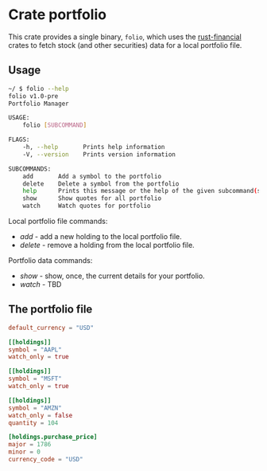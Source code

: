 # Crate portfolio

This crate provides a single binary, `folio`, which uses the 
[rust-financial](https://github.com/johnstonskj/rust-financial)
crates to fetch stock (and other securities) data for a local
portfolio file.

## Usage

```bash
~/ $ folio --help
folio v1.0-pre
Portfolio Manager

USAGE:
    folio [SUBCOMMAND]

FLAGS:
    -h, --help       Prints help information
    -V, --version    Prints version information

SUBCOMMANDS:
    add       Add a symbol to the portfolio
    delete    Delete a symbol from the portfolio
    help      Prints this message or the help of the given subcommand(s)
    show      Show quotes for all portfolio
    watch     Watch quotes for portfolio
```

Local portfolio file commands:

* *add* - add a new holding to the local portfolio file.
* *delete* - remove a holding from the local portfolio file.

Portfolio data commands:

* *show* - show, once, the current details for your portfolio.
* *watch* - TBD

## The portfolio file

```toml
default_currency = "USD"

[[holdings]]
symbol = "AAPL"
watch_only = true

[[holdings]]
symbol = "MSFT"
watch_only = true

[[holdings]]
symbol = "AMZN"
watch_only = false
quantity = 104

[holdings.purchase_price]
major = 1786
minor = 0
currency_code = "USD"
```